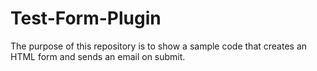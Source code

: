 # Test-Form-Plugin
The purpose of this repository is to show a sample code 
that creates an HTML form and sends an email on submit.
